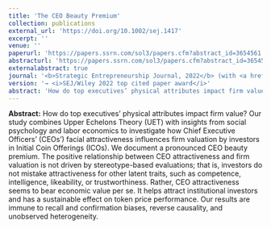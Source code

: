 ```yaml
---
title: 'The CEO Beauty Premium'
collection: publications
external_url: 'https://doi.org/10.1002/sej.1417'
excerpt: ''
venue: ''
paperurl: 'https://papers.ssrn.com/sol3/papers.cfm?abstract_id=3654561'
abstracturl: 'https://papers.ssrn.com/sol3/papers.cfm?abstract_id=3654561'
externalabstract: true
journal: '<b>Strategic Entrepreneurship Journal, 2022</b> (with <a href="http://www.colombomassimo.com/">M. G. Colombo</a>, <a href="https://scholar.google.it/citations?user=7jgtz_MAAAAJ&hl=en">C. Fisch</a>, <a href="https://scholar.google.it/citations?user=Sa8sBkoAAAAJ&hl=en">S. Vismara</a>)'
version: '→ <i>SEJ/Wiley 2022 top cited paper award</i>'
abstract: 'How do top executives’ physical attributes impact firm value? Our study combines Upper Echelons Theory (UET) with insights from social psychology and labor economics to investigate how Chief Executive Officers’ (CEOs’) facial attractiveness influences firm valuation by investors in Initial Coin Offerings (ICOs). We document a pronounced CEO beauty premium. The positive relationship between CEO attractiveness and firm valuation is not driven by stereotype-based evaluations; that is, investors do not mistake attractiveness for other latent traits, such as competence, intelligence, likeability, or trustworthiness. Rather, CEO attractiveness seems to bear economic value per se. It helps attract institutional investors and has a sustainable effect on token price performance. Our results are immune to recall and confirmation biases, reverse causality, and unobserved heterogeneity.'
---
```


<strong>Abstract:</strong> How do top executives’ physical attributes impact firm value? Our study combines Upper Echelons Theory (UET) with insights from social psychology and labor economics to investigate how Chief Executive Officers’ (CEOs’) facial attractiveness influences firm valuation by investors in Initial Coin Offerings (ICOs). We document a pronounced CEO beauty premium. The positive relationship between CEO attractiveness and firm valuation is not driven by stereotype-based evaluations; that is, investors do not mistake attractiveness for other latent traits, such as competence, intelligence, likeability, or trustworthiness. Rather, CEO attractiveness seems to bear economic value per se. It helps attract institutional investors and has a sustainable effect on token price performance. Our results are immune to recall and confirmation biases, reverse causality, and unobserved heterogeneity.

